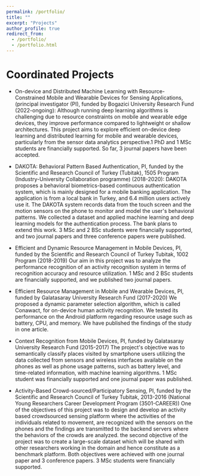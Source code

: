 ```yaml
---
permalink: /portfolio/
title: ""
excerpt: "Projects"
author_profile: true
redirect_from: 
  - /portfolio/
  - /portfolio.html
---
```


Coordinated Projects
=========================    
- On-device and Distributed Machine Learning with Resource-Constrained Mobile and Wearable Devices for Sensing Applications, (principal investigator (PI), funded by Bogazici University Research Fund (2022-ongoing): 
Although running deep learning algorithms is challenging due to resource constraints on mobile and wearable edge devices, they improve performance compared to lightweight or shallow architectures. This project aims to explore efficient on-device deep learning and distributed learning for mobile and wearable devices, particularly from the sensor data analytics perspective.1 PhD and 1 MSc students are financially supported. So far, 3 journal papers have been accepted.


- DAKOTA: Behavioral Pattern Based Authentication, PI, funded by the Scientific and Research Council of Turkey (Tubitak), 1505 Program (Industry-University Collaboration programme) (2018-2020):
DAKOTA proposes a behavioral biometrics-based continuous authentication system, which is mainly designed for a mobile banking application. The application is from a local bank in Turkey, and 6.4 million users actively use it. The DAKOTA system records data from the touch screen and the motion sensors on the phone to monitor and
model the user's behavioral patterns. We collected a dataset and applied machine learning and deep learning models for the authentication process. The bank plans to extend this work. 3 MSc and 2 BSc students were financially supported, and two journal papers and three conference papers were published.  

- Efficient and Dynamic Resource Management in Mobile Devices, PI, funded by the Scientific and Research Council of Turkey Tubitak, 1002 Program (2018-2019)
Our aim in this project was to analyze the performance recognition of an activity recognition system in terms of recognition accuracy and resource utilization. 1 MSc and 2 BSc students are financially supported, and we published two journal papers.  

- Efficient Resource Management in Mobile and Wearable Devices, PI, funded by Galatasaray University Research Fund (2017-2020)
We proposed a dynamic parameter selection algorithm, which is called Conawact, for on-device human activity recognition. We tested its performance on the Android platform regarding resource usage such as battery, CPU, and memory. We have published the findings of the study in one article.

- Context Recognition from Mobile Devices, PI, funded by Galatasaray University Research Fund (2015-2017)
The project's objective was to semantically classify places visited by smartphone users utilizing the data
collected from sensors and wireless interfaces available on the phones as well as phone usage patterns, such as battery level, and time-related information, with machine learning algorithms. 1 MSc student was financially supported and one journal paper was published. 

- Activity-Based Crowd-sourced/Participatory Sensing, PI, funded by the Scientific and Research Council of Turkey Tubitak, 2013-2016 (National Young Researchers Career Development Program (3501-CAREER))
One of the objectives of this project was to design and develop an activity based crowdsourced sensing platform where the activities of the individuals related to movement, are recognized with the sensors on the phones and the findings are transmitted to the backend servers where the behaviors of the crowds are analyzed. the second objective of the project was to create a large-scale dataset which will be shared with other researchers working in the domain and hence constitute as a benchmark platform. Both objectives were achieved with one journal paper and 3 conference papers. 3 MSc students were financially supported.  
